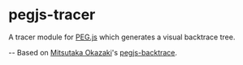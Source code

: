 # pegjs-tracer

A tracer module for [PEG.js](http://pegjs.org/) which generates a visual backtrace tree.

--
Based on [Mitsutaka Okazaki](https://github.com/okaxaki)'s [pegjs-backtrace](https://github.com/okaxaki/pegjs-backtrace).
